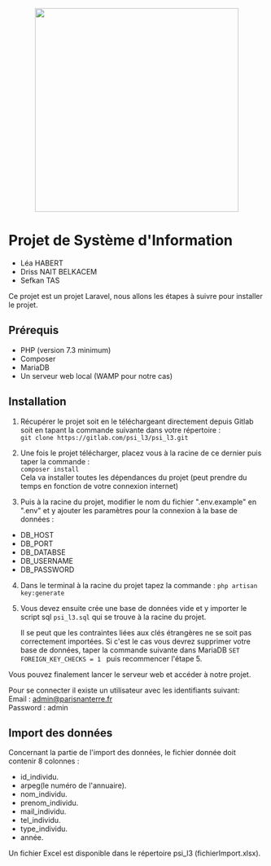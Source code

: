 <p align="center"><img src="https://upload.wikimedia.org/wikipedia/commons/a/a3/Logo_Universit%C3%A9_Paris-Nanterre.svg" width="400"></p>


# Projet de Système d'Information

- Léa HABERT
- Driss NAIT BELKACEM
- Sefkan TAS


Ce projet est un projet Laravel, nous allons les étapes à suivre pour installer le projet.

## Prérequis
- PHP (version 7.3 minimum)
- Composer
- MariaDB
- Un serveur web local (WAMP pour notre cas)

## Installation

1. Récupérer le projet soit en le téléchargeant directement depuis Gitlab soit en tapant la commande suivante dans votre répertoire :  
``git clone https://gitlab.com/psi_l3/psi_l3.git``  

2. Une fois le projet télécharger, placez vous à la racine de ce dernier puis taper la commande :  
``composer install``  
Cela va installer toutes les dépendances du projet (peut prendre du temps en fonction de votre connexion internet)

3. Puis à la racine du projet, modifier le nom du fichier ".env.example" en ".env"
et y ajouter les paramètres pour la connexion à la base de données :
- DB_HOST
- DB_PORT
- DB_DATABSE
- DB_USERNAME
- DB_PASSWORD

4. Dans le terminal à la racine du projet tapez la commande : ``php artisan key:generate``

5. Vous devez ensuite crée une base de données vide et y importer le script sql ``psi_l3.sql``  qui se trouve à la racine du projet.  

    Il se peut que les contraintes liées aux clés étrangères ne se soit pas correctement importées. Si c'est le cas vous devrez supprimer votre base de données, taper la commande suivante dans MariaDB ``SET FOREIGN_KEY_CHECKS = 1
`` puis recommencer l'étape 5.

Vous pouvez finalement lancer le serveur web et accéder à notre projet.  

Pour se connecter il existe un utilisateur avec les identifiants suivant:  
Email : admin@parisnanterre.fr  
Password : admin

## Import des données
Concernant la partie de l'import des données, le fichier donnée doit contenir 8 colonnes :
- id_individu.
- arpeg(le numéro de l'annuaire).
- nom_individu.
- prenom_individu.
- mail_individu.
- tel_individu.
- type_individu.
- année.  

Un fichier Excel est disponible dans le répertoire psi_l3 (fichierImport.xlsx).
